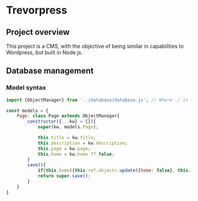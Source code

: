 # Trevorpress

## Project overview

This project is a CMS, with the objective of being similar in capabilities to Wordpress, but built in Node.js.

## Database management

### Model syntax

```js
import {ObjectManager} from '../database/database.js'; // Where ./ is trevorpress/plugins/

const models = {
    Page: class Page extends ObjectManager{
        constructor({...kw} = {}){
            super(kw, models.Page);

            this.title = kw.title;
            this.description = kw.description;
            this.page = kw.page;
            this.home = kw.home ?? false;
        }
        save(){
            if(this.home){this.ref.objects.update({home: false}, this.id)}
            return super.save();
        }
    }
}
```
